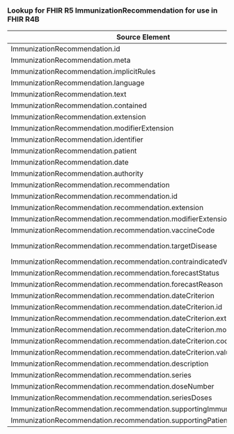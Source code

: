 ### Lookup for FHIR R5 ImmunizationRecommendation for use in FHIR R4B

| Source Element | Usage | Target |
| -------------- | ----- | ------ |
| ImmunizationRecommendation.id | UseElementSameName | ImmunizationRecommendation.id |
| ImmunizationRecommendation.meta | UseElementSameName | ImmunizationRecommendation.meta |
| ImmunizationRecommendation.implicitRules | UseElementSameName | ImmunizationRecommendation.implicitRules |
| ImmunizationRecommendation.language | UseElementSameName | ImmunizationRecommendation.language |
| ImmunizationRecommendation.text | UseElementSameName | ImmunizationRecommendation.text |
| ImmunizationRecommendation.contained | UseElementSameName | ImmunizationRecommendation.contained |
| ImmunizationRecommendation.extension | UseElementSameName | ImmunizationRecommendation.extension |
| ImmunizationRecommendation.modifierExtension | UseElementSameName | ImmunizationRecommendation.modifierExtension |
| ImmunizationRecommendation.identifier | UseElementSameName | ImmunizationRecommendation.identifier |
| ImmunizationRecommendation.patient | UseElementSameName | ImmunizationRecommendation.patient |
| ImmunizationRecommendation.date | UseElementSameName | ImmunizationRecommendation.date |
| ImmunizationRecommendation.authority | UseElementSameName | ImmunizationRecommendation.authority |
| ImmunizationRecommendation.recommendation | UseOneOfElements | ImmunizationRecommendation.recommendation,ImmunizationRecommendation.recommendation |
| ImmunizationRecommendation.recommendation.id | UseElementSameName | ImmunizationRecommendation.recommendation.id |
| ImmunizationRecommendation.recommendation.extension | UseElementSameName | ImmunizationRecommendation.recommendation.extension |
| ImmunizationRecommendation.recommendation.modifierExtension | UseElementSameName | ImmunizationRecommendation.recommendation.modifierExtension |
| ImmunizationRecommendation.recommendation.vaccineCode | UseElementSameName | ImmunizationRecommendation.recommendation.vaccineCode |
| ImmunizationRecommendation.recommendation.targetDisease | UseExtension | http://hl7.org/fhir/5.0/StructureDefinition/extension-ImmunizationRecommendation.recommendation.targetDisease |
| ImmunizationRecommendation.recommendation.contraindicatedVaccineCode | UseElementSameName | ImmunizationRecommendation.recommendation.contraindicatedVaccineCode |
| ImmunizationRecommendation.recommendation.forecastStatus | UseElementSameName | ImmunizationRecommendation.recommendation.forecastStatus |
| ImmunizationRecommendation.recommendation.forecastReason | UseElementSameName | ImmunizationRecommendation.recommendation.forecastReason |
| ImmunizationRecommendation.recommendation.dateCriterion | UseElementSameName | ImmunizationRecommendation.recommendation.dateCriterion |
| ImmunizationRecommendation.recommendation.dateCriterion.id | UseElementSameName | ImmunizationRecommendation.recommendation.dateCriterion.id |
| ImmunizationRecommendation.recommendation.dateCriterion.extension | UseElementSameName | ImmunizationRecommendation.recommendation.dateCriterion.extension |
| ImmunizationRecommendation.recommendation.dateCriterion.modifierExtension | UseElementSameName | ImmunizationRecommendation.recommendation.dateCriterion.modifierExtension |
| ImmunizationRecommendation.recommendation.dateCriterion.code | UseElementSameName | ImmunizationRecommendation.recommendation.dateCriterion.code |
| ImmunizationRecommendation.recommendation.dateCriterion.value | UseElementSameName | ImmunizationRecommendation.recommendation.dateCriterion.value |
| ImmunizationRecommendation.recommendation.description | UseElementSameName | ImmunizationRecommendation.recommendation.description |
| ImmunizationRecommendation.recommendation.series | UseElementSameName | ImmunizationRecommendation.recommendation.series |
| ImmunizationRecommendation.recommendation.doseNumber | UseElementRenamed | ImmunizationRecommendation.recommendation.doseNumber[x] |
| ImmunizationRecommendation.recommendation.seriesDoses | UseElementRenamed | ImmunizationRecommendation.recommendation.seriesDoses[x] |
| ImmunizationRecommendation.recommendation.supportingImmunization | UseElementSameName | ImmunizationRecommendation.recommendation.supportingImmunization |
| ImmunizationRecommendation.recommendation.supportingPatientInformation | UseElementSameName | ImmunizationRecommendation.recommendation.supportingPatientInformation |

